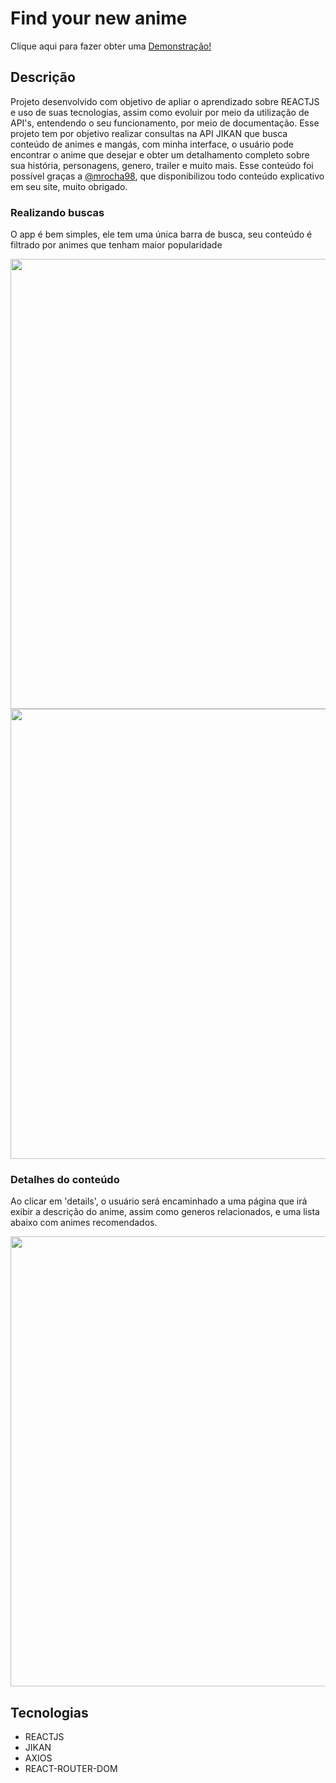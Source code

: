 # Find your new anime

Clique aqui para fazer obter uma <a href="https://find-your-new-animes.vercel.app">Demonstração!</a>

## Descrição
Projeto desenvolvido com objetivo de apliar o aprendizado sobre REACTJS e uso de suas tecnologias, assim como evoluir por meio da utilização de API's, entendendo o seu funcionamento, por meio de documentação. Esse projeto tem por objetivo realizar consultas na API JIKAN que busca conteúdo de animes e mangás, com minha interface, o usuário pode encontrar o anime que desejar e obter um detalhamento completo sobre sua história, personagens, genero, trailer e muito mais.
Esse conteúdo foi possível graças a <a href="https://github.com/mrocha98">@mrocha98</a>, que disponibilizou todo conteúdo explicativo em seu site, muito obrigado.

### Realizando buscas
O app é bem simples, ele tem uma única barra de busca, seu conteúdo é filtrado por animes que tenham maior popularidade
<div align="center">
  <img src="https://user-images.githubusercontent.com/45085894/104671455-a52d9380-56bc-11eb-834c-dbdda88dfe77.png" width="720px"></img>
</div>


<div align="center">
  <img src="https://user-images.githubusercontent.com/45085894/104671751-2f75f780-56bd-11eb-8a18-15ae8bf1be20.png" width="720px"></img>
</div>

### Detalhes do conteúdo
Ao clicar em 'details', o usuário será encaminhado a uma página que irá exibir a descrição do anime, assim como generos relacionados, e uma lista abaixo com animes recomendados.

<div align="center">
  <img src="https://user-images.githubusercontent.com/45085894/104671834-56ccc480-56bd-11eb-8650-86ff55afb736.png" width="720px"></img>
</div>


## Tecnologias
- REACTJS
- JIKAN
- AXIOS
- REACT-ROUTER-DOM
